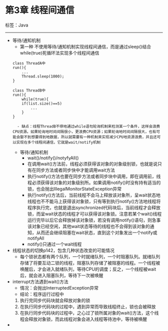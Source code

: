 # 第3章 线程间通信

标签：Java

---

- 等待/通知机制
	- 第一种 不使用等待/通知机制实现线程间通信，而是通过sleep()结合while(true)死循环法实现多个线程间通信
	```
	class ThreadA中
	run(){
		...
		Thread.sleep(1000);
	}

	class ThreadB中
	run(){
		while(true){
		if(list.size()==5)
			...	
		}
	}
	```
		- 缺点：线程ThreadB不停地通过while语句轮询机制来检测某一个条件，这样会浪费CPU资源。如果轮询地时间间隔很小，更浪费CPU资源；如果轮询地时间间隔很大，也有可能会娶不到想要得到地数据，所以就需要有一种机制来实现减少CPU地资源浪费，并且还可以实现在多个线程间通信，它就是wait/notify机制
	- 等待/通知机制
		- wait()/notify()/notyfyAll()
		- 在调用wait()方法前，线程必须获得该对象的对象级别锁，也就是说只有在同步方法或者同步快中才能调用wait方法
		- 执行notify()方法也要在同步方法或者同步块中调用，即在调用前，线程必须获得该对象的对象级别所。如果调用notify()时没有持有适当的锁，也会抛出IllegalMonitorStateException异常
		- 执行notify()方法后，当前线程不会马上释放该对象所，呈wait状态地线程也不不能马上获得该对象锁，只有等到执行notify()方法地线程将程序执行完，也就是退出synchronized代码块后，当前线程才会释放锁，而呈wait状态的线程才可以获得该对象锁。注意若某个wait()线程运行完毕以后它会释放掉该对象锁，若没有调用notify()语句，则急事该对象已经空闲，其他wait状态等待的线程也不会得到该对象的通知，从而还会继续阻塞在wait状态，直到这个对象发出一个notify或notifyAll
		- notify()只通过一个wait线程
- 线程状态的切换p142，包含几种状态改变的可能情况
	- 每个锁状态都有两个队列，一个时就绪队列，一个时阻塞队列。就绪队列存储了将要互动二锁的线程，阻塞队列存储了被阻塞的线程。一个线程被唤醒后，才会进入就绪队列，等待CPU的调度；反之，一个线程被wait后，就会进入阻塞队列，等待下一次被唤醒
- interrupt方法遇到wait()方法
	- 情况：会抛出InterruptedException异常
	- 结论：程序运行过程中
	1) 执行完同步代码块就会释放对象的锁
	2) 在执行同步代码块的过程中，遇到异常而导致线程终止，锁也会被释放
	3) 在执行同步代码块的过程中，之心过了锁所属对象的wait()方法，这个线程会释放对象锁，而此线程对象会进入线程等待池中，等待被唤醒
- 